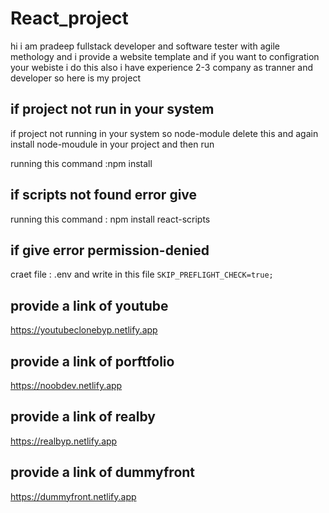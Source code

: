# React_project
hi i am pradeep fullstack developer and software tester with agile methology and i provide a website template and if you want to configration your webiste i do this also i have experience 2-3 company as tranner and developer so here is my project 

## if project not run in your system 
if project not running in your system so node-module delete this and again install node-moudule in your project and then run 
 
running this command :npm install 

## if scripts not found error give 
running this command : npm install react-scripts

## if give error permission-denied
craet file : .env and write in this file `SKIP_PREFLIGHT_CHECK=true;`
 
## provide a link of youtube
https://youtubeclonebyp.netlify.app

## provide a link of porftfolio
https://noobdev.netlify.app

## provide a link of realby
https://realbyp.netlify.app

## provide a link of dummyfront
https://dummyfront.netlify.app
 
